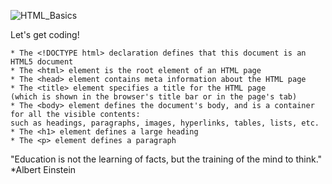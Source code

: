 ![HTML_Basics](https://user-images.githubusercontent.com/55456375/89965514-498d4480-dc0a-11ea-8876-c2421e9473db.png)

Let's get coding! 

```
* The <!DOCTYPE html> declaration defines that this document is an HTML5 document
* The <html> element is the root element of an HTML page
* The <head> element contains meta information about the HTML page
* The <title> element specifies a title for the HTML page
(which is shown in the browser's title bar or in the page's tab)
* The <body> element defines the document's body, and is a container for all the visible contents:
such as headings, paragraphs, images, hyperlinks, tables, lists, etc.
* The <h1> element defines a large heading
* The <p> element defines a paragraph
```

"Education is not the learning of facts, but the training of the mind to think." *Albert Einstein

